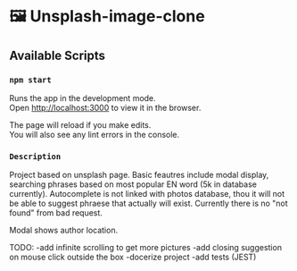 # 🖼 Unsplash-image-clone

## Available Scripts
### `npm start`

Runs the app in the development mode.\
Open [http://localhost:3000](http://localhost:3000) to view it in the browser.

The page will reload if you make edits.\
You will also see any lint errors in the console.

### `Description`

Project based on unsplash page. Basic feautres include modal display, searching phrases based on most popular EN word (5k in database currently).
Autocomplete is not linked with photos database, thou it will not be able to suggest phraese that actually will exist. 
Currently there is no "not found" from bad request.

Modal shows author location.

TODO:
-add infinite scrolling to get more pictures
-add closing suggestion on mouse click outside the box
-docerize project
-add tests (JEST)


